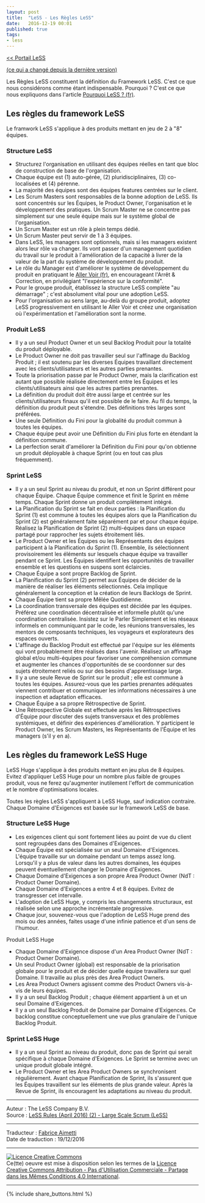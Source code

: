 ```yaml
---
layout: post
title:  "LeSS - Les Règles LeSS"
date:   2016-12-19 00:01
published: true
tags:
- less
---
```


[<< Portail LeSS](http://www.les-traducteurs-agiles.org/2016/12/26/portail-less.html)

[(ce qui a changé depuis la dernière version)](http://less.works/less/rules/rules-changes.html)

Les Règles LeSS constituent la définition du Framework LeSS. C'est ce que nous considérons comme étant indispensable. Pourquoi ? C'est ce que nous expliquons dans l'article [Pourquoi LeSS ? (fr)](http://www.les-traducteurs-agiles.org/2016/12/19/pourquoi-less.html).

## Les règles du framework LeSS

Le framwork LeSS s'applique à des produits mettant en jeu de 2 à "8" équipes.

### Structure LeSS

* Structurez l'organisation en utilisant des équipes réelles en tant que bloc de construction de base de l'organisation.
* Chaque équipe est (1) auto-gérée, (2) pluridisciplinaires, (3) co-localisées et (4) pérenne.
* La majorité des équipes sont des équipes features centrées sur le client.
* Les Scrum Masters sont responsables de la bonne adoption de LeSS. Ils sont concentrés sur les Équipes, le Product Owner, l'organisation et le développement des pratiques. Un Scrum Master ne se concentre pas simplement sur une seule équipe mais sur le système global de l'organisation.
* Un Scrum Master est un rôle à plein temps dédié.
* Un Scrum Master peut servir de 1 à 3 équipes.
* Dans LeSS, les managers sont optionnels, mais si les managers existent alors leur rôle va changer. Ils vont passer d'un management quotidien du travail sur le produit à l'amélioration de la capacité à livrer de la valeur de la part du système de développement du produit.
* Le rôle du Manager est d'améliorer le système de développement du produit en pratiquant le [Aller Voir (fr)](http://www.les-traducteurs-agiles.org/2016/12/26/less-aller-voir.html), en encourageant l'Arrêt & Correction, en privilégiant "l'expérience sur la conformité".
* Pour le groupe produit, établissez la structure LeSS complète "au démarrage" ; c'est absolument vital pour une adoption LeSS.
* Pour l'organisation au sens large, au-delà du groupe produit, adoptez LeSS progressivement en utilisant le Aller Voir et créez une organisation où l'expérimentation et l'amélioration sont la norme.


### Produit LeSS

* Il y a un seul Product Owner et un seul Backlog Produit pour la totalité du produit déployable.
* Le Product Owner ne doit pas travailler seul sur l'affinage du Backlog Produit ; il est soutenu par les diverses Équipes travaillant directement avec les clients/utilisateurs et les autres parties prenantes.
* Toute la priorisation passe par le Product Owner, mais la clarification est autant que possible réalisée directement entre les Équipes et les clients/utilisateurs ainsi que les autres parties prenantes.
* La définition du produit doit être aussi large et centrée sur les clients/utilisateurs finaux qu'il est possible de le faire. Au fil du temps, la définition du produit peut s'étendre. Des définitions très larges sont préférées.
* Une seule Définition du Fini pour la globalité du produit commun à toutes les équipes.
* Chaque équipe peut avoir une Définition du Fini plus forte en étendant la définition commune.
* La perfection serait d'améliorer la Définition du Fini pour qu'on obtienne un produit déployable à chaque Sprint (ou en tout cas plus fréquemment).


### Sprint LeSS

* Il y a un seul Sprint au niveau du produit, et non un Sprint différent pour chaque Équipe. Chaque Équipe commence et finit le Sprint en même temps. Chaque Sprint donne un produit complètement intégré.
* La Planification du Sprint se fait en deux parties : la Planification du Sprint (1) est commune à toutes les équipes alors que la Planification du Sprint (2) est généralement faite séparément par et pour chaque équipe. Réalisez la Planification de Sprint (2) multi-équipes dans un espace partagé pour rapprocher les sujets étroitement liés.
* Le Product Owner et les Équipes ou les Représentants des équipes participent à la Planification du Sprint (1). Ensemble, ils sélectionnent provisoirement les éléments sur lesquels chaque équipe va travailler pendant ce Sprint. Les Équipes identifient les opportunités de travailler ensemble et les questions en suspens sont éclaircies.
* Chaque Équipe a sont propre Backlog de Sprint.
* La Planification du Sprint (2) permet aux Équipes de décider de la manière de réaliser les éléments sélectionnés. Cela implique généralement la conception et la création de leurs Backlogs de Sprint.
* Chaque Équipe tient sa propre Mêlée Quotidienne.
* La coordination transversale des équipes est décidée par les équipes. Préférez une coordination décentralisée et informelle plutôt qu'une coordination centralisée. Insistez sur le Parler Simplement et les réseaux informels en communiquant par le code, les réunions transversales, les mentors de composants techniques, les voyageurs et explorateurs des espaces ouverts.
* L'affinage du Backlog Produit est effectué par l'équipe sur les éléments qui vont probablement être réalisés dans l'avenir. Réalisez un affinage global et/ou multi-équipes pour favoriser une compréhension commune et augmenter les chances d'opportunités de se coordonner sur des sujets étroitement reliés ou sur des besoins d'apprentissage large.
* Il y a une seule Revue de Sprint sur le produit ; elle est commune à toutes les équipes. Assurez-vous que les parties prenantes adéquates viennent contribuer et communiquer les informations nécessaires à une inspection et adaptation efficaces.
* Chaque Équipe a sa propre Rétrospective de Sprint.
* Une Rétrospective Globale est effectuée après les Rétrospectives d'Équipe pour discuter des sujets transversaux et des problèmes systémiques, et définir des expériences d'amélioration. Y participent le Product Owner, les Scrum Masters, les Représentants de l'Équipe et les managers (s'il y en a).



## Les règles du framework LeSS Huge

LeSS Huge s'applique à des produits mettant en jeu plus de 8 équipes. Evitez d'appliquer LeSS Huge pour un nombre plus faible de groupes produit, vous ne ferez qu'augmenter inutilement l'effort de communication et le nombre d'optimisations locales.

Toutes les règles LeSS s'appliquent à LeSS Huge, sauf indication contraire. Chaque Domaine d'Exigences est basée sur le framework LeSS de base.

### Structure LeSS Huge

* Les exigences client qui sont fortement liées au point de vue du client sont regroupées dans des Domaines d'Exigences.
* Chaque Équipe est spécialisée sur un seul Domaine d'Exigences. L'équipe travaille sur un domaine pendant un temps assez long. Lorsqu'il y a plus de valeur dans les autres domaines, les équipes peuvent éventuellement changer le Domaine d'Exigences.
* Chaque Domaine d'Exigences a son propre Area Product Owner (NdT : Product Owner Domaine).
* Chaque Domaine d'Exigences a entre 4 et 8 équipes. Evitez de transgresser cet intervalle.
* L'adoption de LeSS Huge, y compris les changements structuraux, est réalisée selon une approche incrémentale progressive.
* Chaque jour, souvenez-vous que l'adoption de LeSS Huge prend des mois ou des années, faites usage d'une infinie patience et d'un sens de l'humour.


Produit LeSS Huge

* Chaque Domaine d'Exigence dispose d'un Area Product Owner (NdT : Product Owner Domaine).
* Un seul Product Owner (global) est responsable de la priorisation globale pour le produit et de décider quelle équipe travaillera sur quel Domaine. Il travaille au plus près des Area Product Owners.
* Les Area Product Owners agissent comme des Product Owners vis-à-vis de leurs équipes.
* Il y a un seul Backlog Produit ; chaque élément appartient à un et un seul Domaine d'Exigences.
* Il y a un seul Backlog Produit de Domaine par Domaine d'Exigences. Ce backlog constitue conceptuellement une vue plus granulaire de l'unique Backlog Produit.


### Sprint LeSS Huge

* Il y a un seul Sprint au niveau du produit, donc pas de Sprint qui serait spécifique à chaque Domaine d'Exigences. Le Sprint se termine avec un unique produit globale intégré.
* Le Product Owner et les Area Product Owners se synchronisent régulièrement. Avant chaque Planification de Sprint, ils s'assurent que les Équipes travaillent sur les éléments de plus grande valeur. Après la Revue de Sprint, ils encouragent les adaptations au niveau du produit.


---
Auteur : The LeSS Company B.V.  
Source : [LeSS Rules (April 2016) (2) - Large Scale Scrum (LeSS)](http://less.works/less/rules/index.html)  

---
Traducteur : [Fabrice Aimetti](http://www.fabrice-aimetti.fr/)  
Date de traduction : 19/12/2016  

---

<a rel="license" href="http://creativecommons.org/licenses/by-nc-sa/4.0/"><img alt="Licence Creative Commons" style="border-width:0" src="http://i.creativecommons.org/l/by-nc-sa/4.0/88x31.png" /></a><br />Ce(tte) oeuvre est mise à disposition selon les termes de la <a rel="license" href="http://creativecommons.org/licenses/by-nc-sa/4.0/">Licence Creative Commons Attribution - Pas d'Utilisation Commerciale - Partage dans les Mêmes Conditions 4.0 International</a>.

---

{% include share_buttons.html %}
